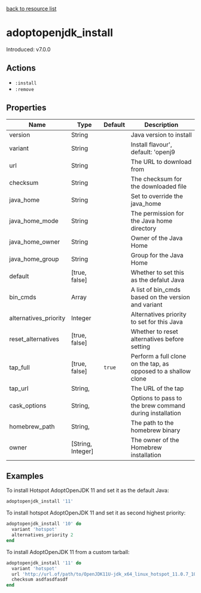 [back to resource list](https://github.com/sous-chefs/java#resources)

# adoptopenjdk_install

Introduced: v7.0.0

## Actions

- `:install`
- `:remove`

## Properties

| Name                  | Type              | Default | Description                                                    |
| --------------------- | ----------------- | ------- | -------------------------------------------------------------- |
| version               | String            |         | Java version to install                                        |
| variant               | String            |         | Install flavour', default: 'openj9                             |
| url                   | String            |         | The URL to download from                                       |
| checksum              | String            |         | The checksum for the downloaded file                           |
| java_home             | String            |         | Set to override the java_home                                  |
| java_home_mode        | String            |         | The permission for the Java home directory                     |
| java_home_owner       | String            |         | Owner of the Java Home                                         |
| java_home_group       | String            |         | Group for the Java Home                                        |
| default               | [true, false]     |         | Whether to set this as the defalut Java                        |
| bin_cmds              | Array             |         | A list of bin_cmds based on the version and variant            |
| alternatives_priority | Integer           |         | Alternatives priority to set for this Java                     |
| reset_alternatives    | [true, false]     |         | Whether to reset alternatives before setting                   |
| tap_full              | [true, false]     | `true`  | Perform a full clone on the tap, as opposed to a shallow clone |
| tap_url               | String,           |         | The URL of the tap                                             |
| cask_options          | String,           |         | Options to pass to the brew command during installation        |
| homebrew_path         | String,           |         | The path to the homebrew binary                                |
| owner                 | [String, Integer] |         | The owner of the Homebrew installation                         |

## Examples

To install Hotspot AdoptOpenJDK 11 and set it as the default Java:

```ruby
adoptopenjdk_install '11'
```

To install hotspot AdoptOpenJDK 11 and set it as second highest priority:

```ruby
adoptopenjdk_install '10' do
  variant 'hotspot'
  alternatives_priority 2
end
```

To install AdoptOpenJDK 11 from a custom tarball:

```ruby
adoptopenjdk_install '11' do
  variant 'hotspot'
  url 'http://url.of/path/to/OpenJDK11U-jdk_x64_linux_hotspot_11.0.7_10.tar.gz'
  checksum asdfasdfasdf
end
```
